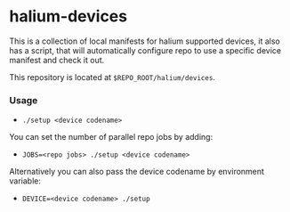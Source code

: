 # halium-devices

This is a collection of local manifests for halium supported devices, it also
has a script, that will automatically configure repo to use a specific device
manifest and check it out.

This repository is located at `$REPO_ROOT/halium/devices`.

### Usage

* `./setup <device codename>`

You can set the number of parallel repo jobs by adding:
* `JOBS=<repo jobs> ./setup <device codename>`

Alternatively you can also pass the device codename by environment variable:
* `DEVICE=<device codename> ./setup`

